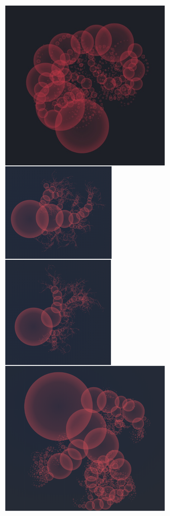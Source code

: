 ![alt text](https://github.com/AhmedAbuelaish/spawn-react-redux/blob/master/Image%203-9-19%20at%203.08%20PM.jpg)
![alt text](https://github.com/AhmedAbuelaish/spawn-react-redux/blob/master/1%200%20100%200%20-60%2090%20(1).PNG)
![alt text](https://github.com/AhmedAbuelaish/spawn-react-redux/blob/master/1%200%20100%200%20-60%2090.PNG)
![alt text](https://github.com/AhmedAbuelaish/spawn-react-redux/blob/master/1%2033%20100%200%20-30%2090.PNG)
